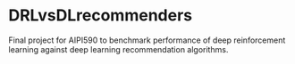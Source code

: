 # DRLvsDLrecommenders
Final project for AIPI590 to benchmark performance of deep reinforcement learning against deep learning recommendation algorithms.
